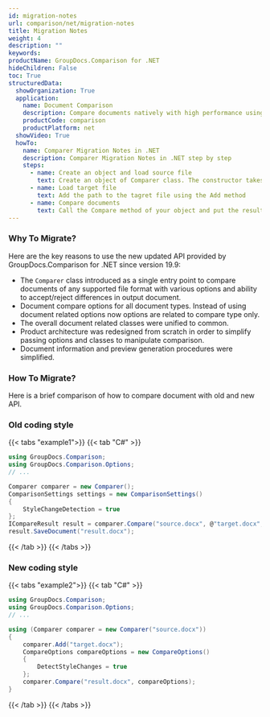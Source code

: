 ```yaml
---
id: migration-notes
url: comparison/net/migration-notes
title: Migration Notes
weight: 4
description: ""
keywords:
productName: GroupDocs.Comparison for .NET
hideChildren: False
toc: True
structuredData:
  showOrganization: True
  application:
    name: Document Comparison
    description: Compare documents natively with high performance using C# language and GroupDocs.Comparison for .NET
    productCode: comparison
    productPlatform: net
  showVideo: True
  howTo:
    name: Comparer Migration Notes in .NET
    description: Comparer Migration Notes in .NET step by step
    steps:
      - name: Create an object and load source file
        text: Create an object of Comparer class. The constructor takes the source file path parameter. You may specify absolute or relative file path as per your requirements.
      - name: Load target file
        text: Add the path to the tagret file using the Add method
      - name: Compare documents
        text: Call the Compare method of your object and put the resulting file path parameter.
---
```


### Why To Migrate?

Here are the key reasons to use the new updated API provided by GroupDocs.Comparison for .NET since version 19.9:

*   The `Comparer` class introduced as a single entry point to compare documents of any supported file format with various options and ability to accept/reject differences in output document.
*    Document compare options for all document types. Instead of using document related options now options are related to compare type only.
*    The overall document related classes were unified to common.
*    Product architecture was redesigned from scratch in order to simplify passing options and classes to manipulate comparison.
*    Document information and preview generation procedures were simplified.

### How To Migrate?

Here is a brief comparison of how to compare document with old and new API.

### Old coding style

{{< tabs "example1">}}
{{< tab "C#" >}}
```csharp
using GroupDocs.Comparison;
using GroupDocs.Comparison.Options;
// ...

Comparer comparer = new Comparer();
ComparisonSettings settings = new ComparisonSettings()
{
    StyleChangeDetection = true
};
ICompareResult result = comparer.Compare("source.docx", @"target.docx", settings);
result.SaveDocument("result.docx");
```
{{< /tab >}}
{{< /tabs >}}

### New coding style

{{< tabs "example2">}}
{{< tab "C#" >}}
```csharp
using GroupDocs.Comparison;
using GroupDocs.Comparison.Options;
// ...

using (Comparer comparer = new Comparer("source.docx"))
{
    comparer.Add("target.docx");
    CompareOptions compareOptions = new CompareOptions()
    {
        DetectStyleChanges = true
    };
	comparer.Compare("result.docx", compareOptions);
}
```
{{< /tab >}}
{{< /tabs >}}